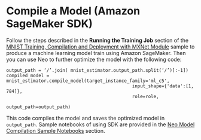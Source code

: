# Compile a Model \(Amazon SageMaker SDK\)<a name="neo-job-compilation-sagemaker-sdk"></a>

Follow the steps described in the **Running the Training Job** section of the [MNIST Training, Compilation and Deployment with MXNet Module](https://github.com/awslabs/amazon-sagemaker-examples/blob/master/sagemaker_neo_compilation_jobs/mxnet_mnist/mxnet_mnist_neo.ipynb) sample to produce a machine learning model train using Amazon SageMaker\. Then you can use Neo to further optimize the model with the following code: 

```
output_path = ‘/’.join( mnist_estimator.output_path.split(‘/’)[:-1])
compiled_model = mnist_estimator.compile_model(target_instance_family='ml_c5', 
                                               input_shape={'data':[1, 784]},
                                               role=role,
                                               output_path=output_path)
```

This code compiles the model and saves the optimized model in `output_path`\. Sample notebooks of using SDK are provided in the [Neo Model Compilation Sample Notebooks](neo.md#neo-sample-notebooks) section\.